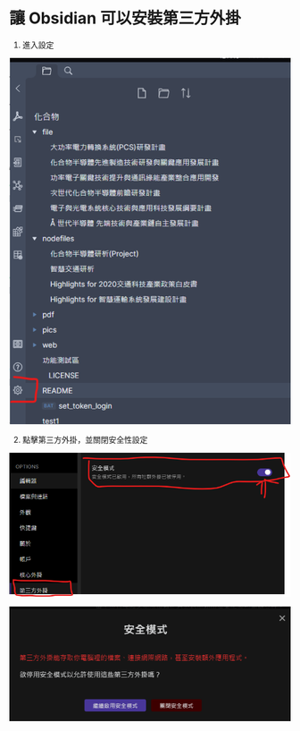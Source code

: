 # 讓 Obsidian 可以安裝第三方外掛

1. 進入設定

![](../pics/Pasted%20image%2020210824134730.png)

2. 點擊第三方外掛，並關閉安全性設定

![](../pics/Pasted%20image%2020210824134956.png)

![](../pics/Pasted%20image%2020210824135056.png)

